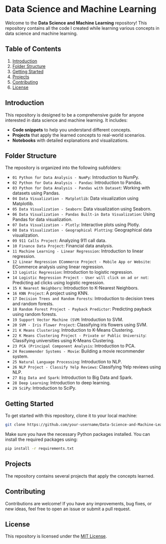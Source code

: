 # Data Science and Machine Learning

Welcome to the **Data Science and Machine Learning** repository! This repository contains all the code I created while learning various concepts in data science and machine learning.

## Table of Contents

1. [Introduction](#introduction)
2. [Folder Structure](#folder-structure)
3. [Getting Started](#getting-started)
4. [Projects](#projects)
5. [Contributing](#contributing)
6. [License](#license)

## Introduction

This repository is designed to be a comprehensive guide for anyone interested in data science and machine learning. It includes:

- **Code snippets** to help you understand different concepts.
- **Projects** that apply the learned concepts to real-world scenarios.
- **Notebooks** with detailed explanations and visualizations.

## Folder Structure

The repository is organized into the following subfolders:

- `01 Python for Data Analysis - NumPy`: Introduction to NumPy.
- `02 Python for Data Analysis - Pandas`: Introduction to Pandas.
- `03 Python for Data Analysis - Pandas with Dataset`: Working with datasets using Pandas.
- `04 Data Visualization - Matplotlib`: Data visualization using Matplotlib.
- `05 Data Visualization - Seaborn`: Data visualization using Seaborn.
- `06 Data Visualization - Pandas Built-in Data Visualization`: Using Pandas for data visualization.
- `07 Data Visualization - Plotly`: Interactive plots using Plotly.
- `08 Data Visualization - Geographical Plotting`: Geographical data visualization.
- `09 911 Calls Project`: Analyzing 911 call data.
- `10 Finance Data Project`: Financial data analysis.
- `11 Machine Learning - Linear Regression`: Introduction to linear regression.
- `12 Linear Regression ECommerce Project - Mobile App or Website`: ECommerce analysis using linear regression.
- `13 Logistic Regression`: Introduction to logistic regression.
- `14 Logistic Regression Project - User will click on ad or not`: Predicting ad clicks using logistic regression.
- `15 K Nearest Neighbors`: Introduction to K-Nearest Neighbors.
- `16 KNN Project`: A project using KNN.
- `17 Decision Trees and Random Forests`: Introduction to decision trees and random forests.
- `18 Random Forest Project - Payback Predictor`: Predicting payback using random forests.
- `19 Support Vector Machine (SVM`: Introduction to SVM.
- `20 SVM - Iris Flower Project`: Classifying iris flowers using SVM.
- `21 K Means Clustering`: Introduction to K-Means Clustering.
- `22 K Means Clustering Project - Private or Public University`: Classifying universities using K-Means Clustering.
- `23 PCA (Principal Component Analysis`: Introduction to PCA.
- `24 Recommender Systems - Movie`: Building a movie recommender system.
- `25 Natural Language Processing`: Introduction to NLP.
- `26 NLP Project - Classify Yelp Reviews`: Classifying Yelp reviews using NLP.
- `27 Big Data and Spark`: Introduction to Big Data and Spark.
- `28 Deep Learning`: Introduction to deep learning.
- `29 SciPy`: Introduction to SciPy.


## Getting Started

To get started with this repository, clone it to your local machine:

```bash
git clone https://github.com/your-username/Data-Science-and-Machine-Learning.git
```
Make sure you have the necessary Python packages installed. You can install the required packages using:
```bash
pip install -r requirements.txt
```

## Projects

The repository contains several projects that apply the concepts learned.

## Contributing

Contributions are welcome! If you have any improvements, bug fixes, or new ideas, feel free to open an issue or submit a pull request.

## License

This repository is licensed under the [MIT License](LICENSE).
